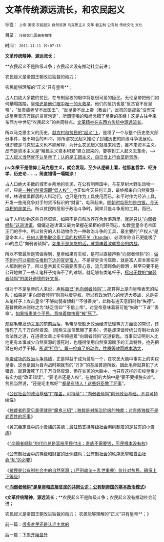 # 文革传统源远流长，和农民起义

标签： `上帝` `美德` `农民起义` `自然资源` `马克思主义` `文革` `君主制` `公有制` `传统文化` `文化` 

目录： `传统文化国民劣根性`

时间： `2011-11-11 19:07:13`

**文革传统精神，源远流长**；

**农民起义不是阶级斗争；农民起义没有推动社会前进；

农民起义是帝国王朝改进独裁的动力；

农民能够理解的“正义”只有皇帝**；

占人口绝大多数的贫民，在专制皇权的眼中将是很可爱的臣民。无论皇帝把他们如何糟塌践踏，[皇帝还是他们眼中唯一的大救星](../../../2009/11/14/市场经济观点下小农的“愚蠢交换”.md)。他们的反抗也是“反贪官不反皇帝”，“反贵族老爷不反国王”，“反皇帝不反上帝（教会）”，反抗的是那些“没有完成皇帝普济万民的贪官污吏”，所谓歪嘴的和尚念错了皇帝的圣经！这是古往今来东西方中世纪“农民起义”的共同特点。[文革精神在东西方传统中源远流长](../../../2009/11/12/小农意识的暴力倾向和文革.md)。

所以马克思主义的历史，[就农村和贫民的“起义”上](../../../2009/11/11/小农意识可与任何“主义”相结合.md)，是埋了一个与整个历史绝大部分事件，极不吻合的BUG，即所谓农民起义推动了封建历史的阶级斗争发展论。但即使是马克思主义也不能解释，为什么农民起义就推来推去，推不来资本主义。反而是资本主义是“殖民主义资本积累”建立起来的，要等到工人起义去革命，——>[工人起义当然就不认皇帝了；认的是工团主义，自已当上行会垄断贵族](../../../2009/8/9/单位是特权体制内的中国人的灵魂.md)。

ps:**如果不是信仰上马克思主义，就会发现，至少从逻辑上看，他那套哲学、经济学、历史论……，简直错得一塌糊涂**！

占人口绝大多数的城市乡两地的贫民，在公有制帝国中，与花草树木野生动物一样，只是[一种自然资源即“低人权”；](../../../2010/2/21/农村问题只能是经济学的问题.md)也正如今天任何工具，最终都来自自然资源一样，林语堂属群居的人科动们，也只是作为工具使用而已。和平时作为经济工具，开发一些用竞争对手的货币标识的“财富”，屯积起来。[明朝时屯积的是白银，今天屯积的是美元](../../../2008/11/3/亡于内需不振！今天仍是明朝吗？.md)。所以贫民阶层用于政治斗争时，同样只是斗争用的工具，而已。

由于人科动物这些自然资源，如果不是自然放养在角角落落里，[就是只认“向弱者倾斜”这道诱饵](../../../2011/11/10/贵族不需要钱，平民根本没有权.md)，偏偏这道诱饵又最为掌握在掌柜的领导同志，如教皇皇帝毛帝国王们的手中。所以贫穷的人科动物作为一种政治斗争的工具，最主要的“产权人”是皇帝本人。[任何人要争取这条工具的权柄开关（handle](../../../2011/11/8/世界没有真正的独裁者；暴君是怎么炼成的？.md))，必须宣称自已更能吸了sb的血后“向弱者倾斜”。[如果不是忽悠的话，就意味着改朝换帝的内战](../../../2008/7/30/道德治国，走在内战消亡的路上.md)。

所以不管最后是否做得到，皇帝如果有实权，是可以直接声称“向弱者倾斜”的；[做不到也可以把责任推到下边的官吏富人](../../../2011/11/4/“阶级斗争观念”是一个BUG.md)，不是官吏贪污腐败，就是富人资本家把穷人都剥削穷了。所以皇帝其实只需要表表心意，流几滴鳄鱼的眼泪；甚至只要不是公开地做了一些让笔杆子掩饰不了的难堪，就足够各类笔杆子，[摇出无数的“向弱者倾斜”的美好道德的好文章](../../../2011/6/9/心证“兼听则明，偏信则暗”与自证循环.md)。

但对于不是皇帝的人来说，[声称自已“也向弱者倾斜”；](../../../2010/6/27/道德自省即为善，道德律人必为恶,道德标榜则为邪.md)那算得上是向皇帝表忠的站队；如果是“更向弱者倾斜”则意味着夺权。所以有政治野心的侯选大英雄，总是先从笔杆子上攻击皇帝“不够向弱者倾斜”“不够善良”，此称有违天意旧时称“失德”。基督教欧洲则称之为“缺乏信仰”“不信上帝”。对皇帝意味着将可能“失政”“下课”“丢命”。[如果指责某个平民，意味着你快要“被”死了](../../../2010/6/1/文革之祸不在于扣帽子;有人的地方就有帽子.md)。

[观察毛帝发动文革的前前后后](../../../2009/7/3/看看毛主席是怎样发动文革反腐的.md)，毛帝尽管缺乏政治经济法理等方方面面的常识，还饿死了几千万自然资源，（随后又加倍繁殖了更多），但是却深谙传统公有制社会的合法性之道，在道德文章上牢牢把握着“向弱者倾斜”这道钥匙。当事实证明别人比他更有本事减少自然资源的饿死时，也懂得使用自然资源赋予的工具特性，抢先把潜在的对手干掉。[所谓“打倒”。跟一枪崩了的动作，性质等效而成本浩大](../../../2010/6/2/历史意识形态，驳论容易立论难.md)，

[毛帝成功的政治斗争伟绩](http://darthvad.blog.sohu.com/130312127.html)，正是得益于成为最后一个，在农民大脑中事实上的实权皇帝。这也是因为自内战时期就有的“万岁”的基层普道所致。因此毛帝就算犯了大错误，就算饿死了几千万自然资源，但在贫民的大脑中，也只有这样的实权皇帝才有实力能“改正错误”。“要毛帝还是人权”，在他们的大脑中是“要不要摆脱灾难”。贫民当然说，“还是毛主席好”“[都是有钱人！这些奸臣做了坏事](../../../2011/10/16/阶级斗争中的大脑急转弯，攻击无权的小平民.md)”。

《[公民社会的政治基础“广覆盖，可持续”；“向弱者倾斜”削弱政治基础，不具可持续性](../../../2011/11/9/公民社会的政治基础广覆盖，经济基础可持续.md)》

《[独裁者的常见美德就是“魔鬼三招”；独裁是对统治阶级的独裁；对贵族独裁不是老百姓的坏事](../../../2011/11/10/君主常见的美德和美国的扩张本性.md)》

《[黄宗羲定律中的小贵族的美德；最狂热支持等级社会剥削制度的是贫穷的小贵族](../../../2011/11/10/黄宗羲定律中的小贵族的美德.md)》

《[“向弱者倾斜”的代价总是富裕平民付出；贵族不需要钱，平民根本没有权](../../../2011/11/10/贵族不需要钱，平民根本没有权.md)》

《[公有制社会中的等级和财富的比例结构；公有制社会的秩序愿望和自由社会“乱”的必要](../../../2011/11/11/公有制社会中的等级和财富的比例结构.md)》

《[贫民是公有制社会中的自然资源；（严刑峻法＋乱世重典）仅针对贫民，确保上下等级](../../../2011/11/11/公有制的自然资源和严刑峻法.md)》

《[**“向弱者倾斜”是皇帝和底层贫民的共同认识；公有制帝国的基本政治模式**](../../../2011/11/11/很多贫民还是认毛主席的.md)》

《**文革传统精神，源远流长**；**农民起义不是阶级斗争；农民起义没有推动社会前进；

农民起义是帝国王朝改进独裁的动力； 农民能够理解的“正义”只有皇帝**；》



前一篇：[很多贫民还是认毛主席的](../../../2011/11/11/很多贫民还是认毛主席的.md)

后一篇：[下周开始盘升](../../../2011/11/11/下周开始盘升.md)